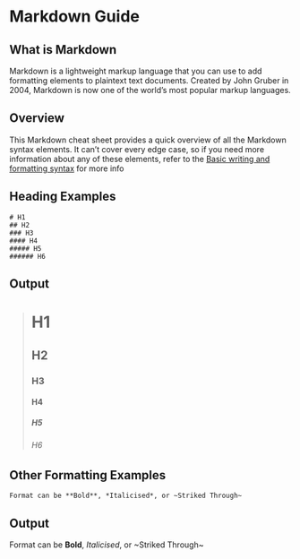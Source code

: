 # Markdown Guide

## What is Markdown

Markdown is a lightweight markup language that you can use to add formatting elements to plaintext text documents. Created by John Gruber in 2004, Markdown is now one of the world’s most popular markup languages.

## Overview

This Markdown cheat sheet provides a quick overview of all the Markdown syntax elements. It can’t cover every edge case, so if you need more information about any of these elements, refer to the [Basic writing and formatting syntax][1] for more info

## Heading Examples

```
# H1
## H2
### H3
#### H4
##### H5
###### H6
```

## Output

> # H1
>
> ## H2
>
> ### H3
>
> #### H4
>
> ##### H5
>
> ###### H6

## Other Formatting Examples

`Format can be **Bold**, *Italicised*, or ~Striked Through~`

## Output

Format can be **Bold**, *Italicised*, or ~Striked Through~

[1]: https://docs.github.com/en/get-started/writing-on-github/getting-started-with-writing-and-formatting-on-github/basic-writing-and-formatting-syntax
